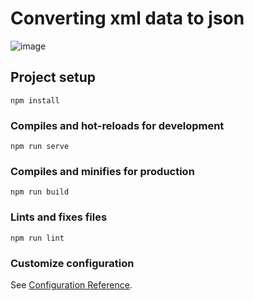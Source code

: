 # Converting xml data to json
![image](https://user-images.githubusercontent.com/67824760/144512718-c08ec882-9679-4614-bd85-09f42b2da120.png)


## Project setup
```
npm install
```

### Compiles and hot-reloads for development
```
npm run serve
```

### Compiles and minifies for production
```
npm run build
```

### Lints and fixes files
```
npm run lint
```

### Customize configuration
See [Configuration Reference](https://cli.vuejs.org/config/).
